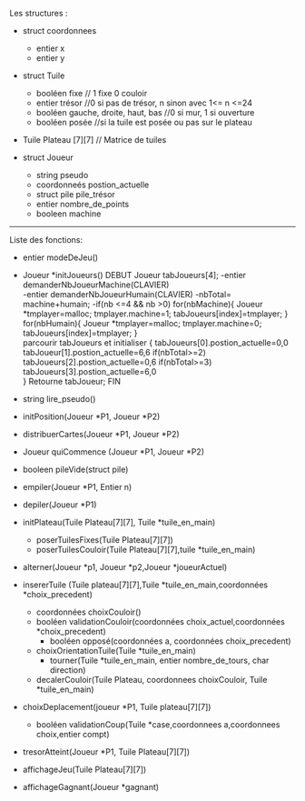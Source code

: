 Les structures :

- struct coordonnees
   - entier x
   - entier y

- struct Tuile
  -  booléen fixe // 1 fixe 0 couloir   
  -  entier trésor //0 si pas de trésor, n sinon avec  1<= n <=24  
  -  booléen gauche, droite, haut, bas  //0 si mur, 1 si ouverture
  -  booléen posée //si la tuile est posée ou pas sur le  plateau
    
- Tuile Plateau [7][7] // Matrice de tuiles    


- struct Joueur
  -  string pseudo
  -  coordonneés postion_actuelle
  -  struct pile pile_trésor
  -  entier nombre_de_points
  -  booleen machine
-----------------------------------------
Liste des fonctions:

- entier modeDeJeu()
- Joueur *initJoueurs()
DEBUT
    Joueur tabJoueurs[4];
    -entier demanderNbJoueurMachine(CLAVIER)        
    -entier demanderNbJoueurHumain(CLAVIER)
        -nbTotal= machine+humain;
        -if(nb <=4 && nb >0)
            for(nbMachine){
                Joueur *tmplayer=malloc;
                tmplayer.machine=1;
                tabJoueurs[index]=tmplayer;
                }
        for(nbHumain){
                Joueur *tmplayer=malloc;
                tmplayer.machine=0;
                tabJoueurs[index]=tmplayer;
                }      
    parcourir tabJoueurs et initialiser 
    {
        tabJoueurs[0].postion_actuelle=0,0
        tabJoueur[1].postion_actuelle=6,6
        if(nbTotal>=2)
            tabJoueurs[2].postion_actuelle=0,6
        if(nbTotal>=3)
            tabJoueurs[3].postion_actuelle=6,0   
    } 
    Retourne tabJoueur;
    FIN 
        

- string lire_pseudo()

- initPosition(Joueur *P1, Joueur *P2)

- distribuerCartes(Joueur *P1, Joueur *P2)

- Joueur quiCommence (Joueur *P1, Joueur *P2)

- booleen pileVide(struct pile)

- empiler(Joueur *P1, Entier n)

- depiler(Joueur *P1)

- initPlateau(Tuile Plateau[7][7], Tuile *tuile_en_main)
    - poserTuilesFixes(Tuile Plateau[7][7])
    - poserTuilesCouloir(Tuile Plateau[7][7],tuile *tuile_en_main)

- alterner(Joueur *p1, Joueur *p2,Joueur *joueurActuel)

- insererTuile (Tuile plateau[7][7],Tuile *tuile_en_main,coordonnées *choix_precedent)
    - coordonnées choixCouloir()
    - booléen validationCouloir(coordonnées choix_actuel,coordonnées *choix_precedent)
        - booléen opposé(coordonnées a, coordonnées choix_precedent)
    - choixOrientationTuile(Tuile *tuile_en_main)
        - tourner(Tuile *tuile_en_main, entier nombre_de_tours, char direction)
    - decalerCouloir(Tuile Plateau, coordonnees choixCouloir, Tuile *tuile_en_main)
    

- choixDeplacement(joueur *P1, Tuile plateau[7][7])
    - booléen validationCoup(Tuile *case,coordonnees a,coordonnees choix,entier compt) 

- tresorAtteint(Joueur *P1, Tuile Plateau[7][7])

- affichageJeu(Tuile Plateau[7][7])

- affichageGagnant(Joueur *gagnant)
